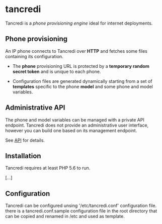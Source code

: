 # tancredi

Tancredi is a *phone provisioning engine* ideal for internet deployments.

## Phone provisioning

An IP phone connects to Tancredi over **HTTP** and fetches some files containing
its configuration.

- The **phone** provisioning URL is protected by a **temporary random secret
  token** and is unique to each phone.

- Configuration files are generated dynamically starting from a set of
  **templates** specific to the phone **model** and some phone and model
  variables.

## Administrative API

The phone and model variables can be managed with a private API endpoint.
Tancredi does not provide an administrative user interface, however you can
build one based on its management endpoint.

See [API](docs/API) for details.

## Installation

Tancredi requires at least PHP 5.6 to run.

[...]

## Configuration

Tancredi can be configured unsing '/etc/tancredi.conf' configuration file. there
is a tancredi.conf.sample configuration file in the root directory that can be
copied and renamed in /etc and used as template.
